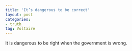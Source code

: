```yaml
---
title: 'It’s dangerous to be correct'
layout: post
categories:
- truth
tag: Voltaire
---
```


It is dangerous to be right when the government is wrong.